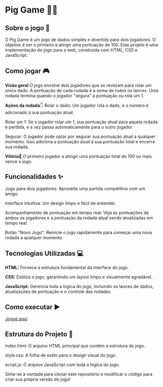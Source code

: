 # Pig Game 🎲🐷

## Sobre o jogo 🎲

O Pig Game é um jogo de dados simples e divertido para dois jogadores. O objetivo é ser o primeiro a atingir uma pontuação de 100. Este projeto é uma implementação do jogo para a web, construída com HTML, CSS e JavaScript.

## Como jogar 🎮

**Visão geral**
O jogo envolve dois jogadores que se revezam para rolar um único dado. A pontuação de cada rodada é a soma de todos os lances. Uma rodada termina quando o jogador "segura" a pontuação ou rola um 1.

**Ações da rodada**👇
Rolar o dado: Um jogador rola o dado, e o número é adicionado à sua pontuação atual.

Rolar um 1: Se o jogador rolar um 1, sua pontuação atual para aquela rodada é perdida, e a vez passa automaticamente para o outro jogador.

Segurar: O jogador pode optar por segurar sua pontuação atual a qualquer momento. Isso adiciona a pontuação atual à sua pontuação total e encerra sua rodada.

**Vitória**🎉
O primeiro jogador a atingir uma pontuação total de 100 ou mais vence o jogo.

## Funcionalidades ✨

Jogo para dois jogadores: Aproveite uma partida competitiva com um amigo.

Interface intuitiva: Um design limpo e fácil de entender.

Acompanhamento de pontuação em tempo real: Veja as pontuações de ambos os jogadores e a pontuação da rodada atual sendo atualizadas em tempo real.

Botão "Novo Jogo": Reinicie o jogo rapidamente para começar uma nova rodada a qualquer momento.

## Tecnologias Utilizadas 💻

**HTML:** Fornece a estrutura fundamental da interface do jogo.

**CSS:** Estiliza o jogo, garantindo um layout limpo e visualmente agradável.

**JavaScript:** Gerencia toda a lógica do jogo, incluindo os lances de dados, atualizações de pontuação e o controle das rodadas.

## Como executar ▶️

[Jogue aqui](https://felipedev90.github.io/pig-game/)

## Estrutura do Projeto 📁

index.html: O arquivo HTML principal que contém a estrutura do jogo.

style.css: A folha de estilo para o design visual do jogo.

script.js: O arquivo JavaScript com toda a lógica do jogo.

Sinta-se à vontade para clonar este repositório e modificar o código para criar sua própria versão do jogo!
